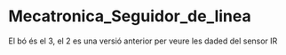 # Mecatronica_Seguidor_de_linea
El bó és el 3, el 2 es una versió anterior per veure les daded del sensor IR
